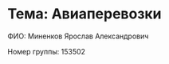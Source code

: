 <!DOCTYPE html>
<html lang="ru">
<head>
    <meta charset="UTF-8">
</head>
<body>
    <h1>Тема: Авиаперевозки</h1>
    <p>ФИО: Миненков Ярослав Александрович</p>
    <p>Номер группы: 153502</p>
</body>
</html>


